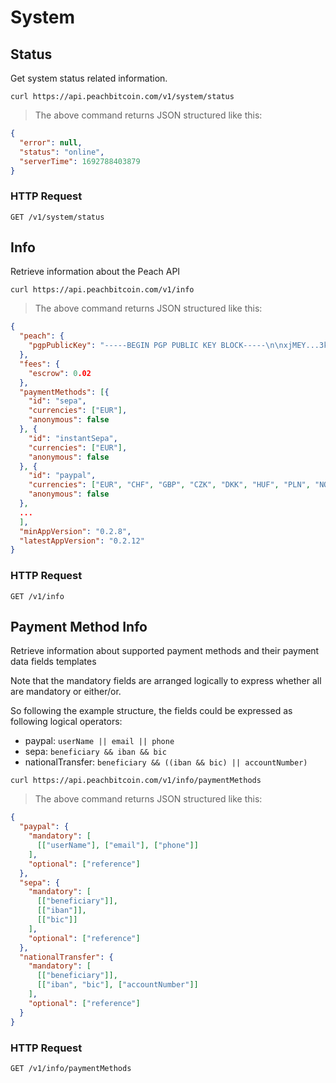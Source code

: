 # System
## Status
Get system status related information.

```shell
curl https://api.peachbitcoin.com/v1/system/status
```

> The above command returns JSON structured like this:

```json
{
  "error": null,
  "status": "online",
  "serverTime": 1692788403879
}
```

### HTTP Request
`GET /v1/system/status`

## Info
Retrieve information about the Peach API

```shell
curl https://api.peachbitcoin.com/v1/info
```

> The above command returns JSON structured like this:

```json
{
  "peach": {
    "pgpPublicKey": "-----BEGIN PGP PUBLIC KEY BLOCK-----\n\nxjMEY...3kzT\n-----END PGP PUBLIC KEY BLOCK-----\n"
  },
  "fees": {
    "escrow": 0.02
  },
  "paymentMethods": [{
    "id": "sepa",
    "currencies": ["EUR"],
    "anonymous": false
  }, {
    "id": "instantSepa",
    "currencies": ["EUR"],
    "anonymous": false
  }, {
    "id": "paypal",
    "currencies": ["EUR", "CHF", "GBP", "CZK", "DKK", "HUF", "PLN", "NOK", "SEK"],
    "anonymous": false
  }, 
  ...
  ],
  "minAppVersion": "0.2.8",
  "latestAppVersion": "0.2.12"
}
```

### HTTP Request
`GET /v1/info`


## Payment Method Info
Retrieve information about supported payment methods and their payment data fields templates

Note that the mandatory fields are arranged logically to express whether all are mandatory or either/or.

So following the example structure, the fields could be expressed as following logical operators:

- paypal: `userName || email || phone`
- sepa: `beneficiary && iban && bic`
- nationalTransfer: `beneficiary && ((iban && bic) || accountNumber)`

```shell
curl https://api.peachbitcoin.com/v1/info/paymentMethods
```

> The above command returns JSON structured like this:

```json
{
  "paypal": {
    "mandatory": [
      [["userName"], ["email"], ["phone"]]
    ],
    "optional": ["reference"]
  },
  "sepa": {
    "mandatory": [
      [["beneficiary"]],
      [["iban"]],
      [["bic"]]
    ],
    "optional": ["reference"]
  },
  "nationalTransfer": {
    "mandatory": [
      [["beneficiary"]],
      [["iban", "bic"], ["accountNumber"]]
    ],
    "optional": ["reference"]
  }
}
```

### HTTP Request
`GET /v1/info/paymentMethods`
